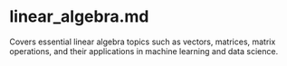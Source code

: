 # linear_algebra.md

Covers essential linear algebra topics such as vectors, matrices, matrix operations, and their applications in machine learning and data science.